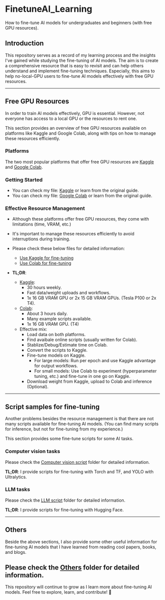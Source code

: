 # FinetuneAI_Learning

How to fine-tune AI models for undergraduates and beginners (with free GPU resources).

## Introduction

This repository serves as a record of my learning process and the insights I've gained while studying the fine-tuning of AI models. The aim is to create a comprehensive resource that is easy to revisit and can help others understand and implement fine-tuning techniques.
Especially, this aims to help no-local-GPU users to fine-tune AI models effectively with free GPU resources.

---

## Free GPU Resources

In order to train AI models effectively, GPU is essential. However, not everyone has access to a local GPU or the resources to rent one. 

This section provides an overview of free GPU resources available on platforms like Kaggle and Google Colab, along with tips on how to manage these resources efficiently.

### Platforms
The two most popular platforms that offer free GPU resources are [Kaggle](https://www.kaggle.com/) and [Google Colab](https://colab.research.google.com/).

### Getting Started
- You can check my file: [Kaggle](kaggle/getting_started.md) or learn from the original guide.
- You can check my file: [Google Colab](colab/getting_started.md) or learn from the original guide.

### Effective Resource Management
- Although these platforms offer free GPU resources, they come with limitations (time, VRAM, etc.)
- It's important to manage these resources efficiently to avoid interruptions during training.
- Please check these below files for detailed information:
  - [Use Kaggle for fine-tuning](kaggle/finetune.md)
  - [Use Colab for fine-tuning](colab/finetune.md)

- **TL;DR**:
  - [Kaggle](kaggle): 
    - 30 hours weekly.
    - Fast data/weight uploads and workflows.
    - 1x 16 GB VRAM GPU or 2x 15 GB VRAM GPUs. (Tesla P100 or 2x T4).
  - [Colab](colab):
    - About 3 hours daily.
    - Many example scripts available.
    - 1x 16 GB VRAM GPU. (T4)
  - Effective mix:
    - Load data on both platforms.
    - Find avaibale online scripts (usually written for Colab).
    - Stablize/Debug/Estimate time on Colab.
    - Convert the scripts to Kaggle.
    - Fine-tune models on Kaggle.
      - For large models: Run per epoch and use Kaggle advantage for output workflows.
      - For small models: Use Colab to experiment (hyperparameter tuning, etc.) and fine-tune in one go on Kaggle.
    - Download weight from Kaggle, upload to Colab and inference (Optional).
---

## Script samples for fine-tuning

Another problems besides the resource management is that there are not many scripts available for fine-tuning AI models. (You can find many scripts for inference, but not for fine-tuning from my experience.)

This section provides some fine-tune scripts for some AI tasks. 
### Computer vision tasks

Please check the [Computer vision script](scripts/cv/README.md) folder for detailed information.

**TL;DR**: I provide scripts for fine-tuning with Torch and TF, and YOLO with Ultralytics.

### LLM tasks

Please check the [LLM script](scripts/llm/README.md) folder for detailed information.

**TL;DR**: I provide scripts for fine-tuning with Hugging Face.

---
## Others

Beside the above sections, I also provide some other useful information for fine-tuning AI models that I have learned from reading cool papers, books, and blogs.

Please check the [Others](others/README.md) folder for detailed information.
---

This repository will continue to grow as I learn more about fine-tuning AI models. Feel free to explore, learn, and contribute! 🚀
